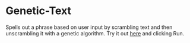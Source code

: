 # Genetic-Text

Spells out a phrase based on user input by scrambling text and then unscrambling it with a genetic algorithm. Try it out [here](repl.it/@NPrime/Genetic-Text) and clicking Run.

